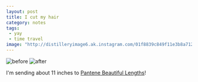 ```yaml
---
layout: post
title: I cut my hair
category: notes
tags:
 - yay
 - time travel
image: "http://distilleryimage6.ak.instagram.com/01f8839c849f11e3b8a7123c58805256_8.jpg"
---
```


<div class="photos">
<img src="http://farm8.staticflickr.com/7366/12731186683_a5dc76e5cd_o.jpg" class="img-half" alt="before">
<img src="http://farm3.staticflickr.com/2859/12731497164_d92b200917_o.jpg" class="img-half" alt="after">
</div>

I'm sending about 11 inches to [Pantene Beautiful Lengths](http://www.pantene.com/en-us/pantenebeautifullengths/pages/default.aspx)!